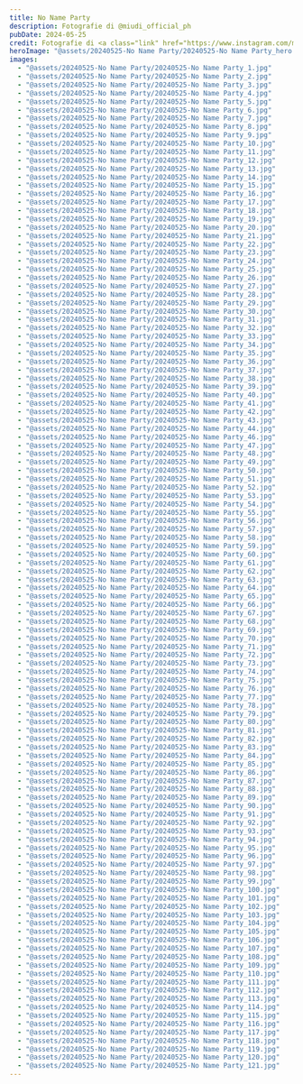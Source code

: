 ```yaml
---
title: No Name Party
description: Fotografie di @miudi_official_ph
pubDate: 2024-05-25
credit: Fotografie di <a class="link" href="https://www.instagram.com/miudi_official_ph/">@miudi_official_ph</a>
heroImage: "@assets/20240525-No Name Party/20240525-No Name Party_hero.jpg"
images:
  - "@assets/20240525-No Name Party/20240525-No Name Party_1.jpg"
  - "@assets/20240525-No Name Party/20240525-No Name Party_2.jpg"
  - "@assets/20240525-No Name Party/20240525-No Name Party_3.jpg"
  - "@assets/20240525-No Name Party/20240525-No Name Party_4.jpg"
  - "@assets/20240525-No Name Party/20240525-No Name Party_5.jpg"
  - "@assets/20240525-No Name Party/20240525-No Name Party_6.jpg"
  - "@assets/20240525-No Name Party/20240525-No Name Party_7.jpg"
  - "@assets/20240525-No Name Party/20240525-No Name Party_8.jpg"
  - "@assets/20240525-No Name Party/20240525-No Name Party_9.jpg"
  - "@assets/20240525-No Name Party/20240525-No Name Party_10.jpg"
  - "@assets/20240525-No Name Party/20240525-No Name Party_11.jpg"
  - "@assets/20240525-No Name Party/20240525-No Name Party_12.jpg"
  - "@assets/20240525-No Name Party/20240525-No Name Party_13.jpg"
  - "@assets/20240525-No Name Party/20240525-No Name Party_14.jpg"
  - "@assets/20240525-No Name Party/20240525-No Name Party_15.jpg"
  - "@assets/20240525-No Name Party/20240525-No Name Party_16.jpg"
  - "@assets/20240525-No Name Party/20240525-No Name Party_17.jpg"
  - "@assets/20240525-No Name Party/20240525-No Name Party_18.jpg"
  - "@assets/20240525-No Name Party/20240525-No Name Party_19.jpg"
  - "@assets/20240525-No Name Party/20240525-No Name Party_20.jpg"
  - "@assets/20240525-No Name Party/20240525-No Name Party_21.jpg"
  - "@assets/20240525-No Name Party/20240525-No Name Party_22.jpg"
  - "@assets/20240525-No Name Party/20240525-No Name Party_23.jpg"
  - "@assets/20240525-No Name Party/20240525-No Name Party_24.jpg"
  - "@assets/20240525-No Name Party/20240525-No Name Party_25.jpg"
  - "@assets/20240525-No Name Party/20240525-No Name Party_26.jpg"
  - "@assets/20240525-No Name Party/20240525-No Name Party_27.jpg"
  - "@assets/20240525-No Name Party/20240525-No Name Party_28.jpg"
  - "@assets/20240525-No Name Party/20240525-No Name Party_29.jpg"
  - "@assets/20240525-No Name Party/20240525-No Name Party_30.jpg"
  - "@assets/20240525-No Name Party/20240525-No Name Party_31.jpg"
  - "@assets/20240525-No Name Party/20240525-No Name Party_32.jpg"
  - "@assets/20240525-No Name Party/20240525-No Name Party_33.jpg"
  - "@assets/20240525-No Name Party/20240525-No Name Party_34.jpg"
  - "@assets/20240525-No Name Party/20240525-No Name Party_35.jpg"
  - "@assets/20240525-No Name Party/20240525-No Name Party_36.jpg"
  - "@assets/20240525-No Name Party/20240525-No Name Party_37.jpg"
  - "@assets/20240525-No Name Party/20240525-No Name Party_38.jpg"
  - "@assets/20240525-No Name Party/20240525-No Name Party_39.jpg"
  - "@assets/20240525-No Name Party/20240525-No Name Party_40.jpg"
  - "@assets/20240525-No Name Party/20240525-No Name Party_41.jpg"
  - "@assets/20240525-No Name Party/20240525-No Name Party_42.jpg"
  - "@assets/20240525-No Name Party/20240525-No Name Party_43.jpg"
  - "@assets/20240525-No Name Party/20240525-No Name Party_44.jpg"
  - "@assets/20240525-No Name Party/20240525-No Name Party_46.jpg"
  - "@assets/20240525-No Name Party/20240525-No Name Party_47.jpg"
  - "@assets/20240525-No Name Party/20240525-No Name Party_48.jpg"
  - "@assets/20240525-No Name Party/20240525-No Name Party_49.jpg"
  - "@assets/20240525-No Name Party/20240525-No Name Party_50.jpg"
  - "@assets/20240525-No Name Party/20240525-No Name Party_51.jpg"
  - "@assets/20240525-No Name Party/20240525-No Name Party_52.jpg"
  - "@assets/20240525-No Name Party/20240525-No Name Party_53.jpg"
  - "@assets/20240525-No Name Party/20240525-No Name Party_54.jpg"
  - "@assets/20240525-No Name Party/20240525-No Name Party_55.jpg"
  - "@assets/20240525-No Name Party/20240525-No Name Party_56.jpg"
  - "@assets/20240525-No Name Party/20240525-No Name Party_57.jpg"
  - "@assets/20240525-No Name Party/20240525-No Name Party_58.jpg"
  - "@assets/20240525-No Name Party/20240525-No Name Party_59.jpg"
  - "@assets/20240525-No Name Party/20240525-No Name Party_60.jpg"
  - "@assets/20240525-No Name Party/20240525-No Name Party_61.jpg"
  - "@assets/20240525-No Name Party/20240525-No Name Party_62.jpg"
  - "@assets/20240525-No Name Party/20240525-No Name Party_63.jpg"
  - "@assets/20240525-No Name Party/20240525-No Name Party_64.jpg"
  - "@assets/20240525-No Name Party/20240525-No Name Party_65.jpg"
  - "@assets/20240525-No Name Party/20240525-No Name Party_66.jpg"
  - "@assets/20240525-No Name Party/20240525-No Name Party_67.jpg"
  - "@assets/20240525-No Name Party/20240525-No Name Party_68.jpg"
  - "@assets/20240525-No Name Party/20240525-No Name Party_69.jpg"
  - "@assets/20240525-No Name Party/20240525-No Name Party_70.jpg"
  - "@assets/20240525-No Name Party/20240525-No Name Party_71.jpg"
  - "@assets/20240525-No Name Party/20240525-No Name Party_72.jpg"
  - "@assets/20240525-No Name Party/20240525-No Name Party_73.jpg"
  - "@assets/20240525-No Name Party/20240525-No Name Party_74.jpg"
  - "@assets/20240525-No Name Party/20240525-No Name Party_75.jpg"
  - "@assets/20240525-No Name Party/20240525-No Name Party_76.jpg"
  - "@assets/20240525-No Name Party/20240525-No Name Party_77.jpg"
  - "@assets/20240525-No Name Party/20240525-No Name Party_78.jpg"
  - "@assets/20240525-No Name Party/20240525-No Name Party_79.jpg"
  - "@assets/20240525-No Name Party/20240525-No Name Party_80.jpg"
  - "@assets/20240525-No Name Party/20240525-No Name Party_81.jpg"
  - "@assets/20240525-No Name Party/20240525-No Name Party_82.jpg"
  - "@assets/20240525-No Name Party/20240525-No Name Party_83.jpg"
  - "@assets/20240525-No Name Party/20240525-No Name Party_84.jpg"
  - "@assets/20240525-No Name Party/20240525-No Name Party_85.jpg"
  - "@assets/20240525-No Name Party/20240525-No Name Party_86.jpg"
  - "@assets/20240525-No Name Party/20240525-No Name Party_87.jpg"
  - "@assets/20240525-No Name Party/20240525-No Name Party_88.jpg"
  - "@assets/20240525-No Name Party/20240525-No Name Party_89.jpg"
  - "@assets/20240525-No Name Party/20240525-No Name Party_90.jpg"
  - "@assets/20240525-No Name Party/20240525-No Name Party_91.jpg"
  - "@assets/20240525-No Name Party/20240525-No Name Party_92.jpg"
  - "@assets/20240525-No Name Party/20240525-No Name Party_93.jpg"
  - "@assets/20240525-No Name Party/20240525-No Name Party_94.jpg"
  - "@assets/20240525-No Name Party/20240525-No Name Party_95.jpg"
  - "@assets/20240525-No Name Party/20240525-No Name Party_96.jpg"
  - "@assets/20240525-No Name Party/20240525-No Name Party_97.jpg"
  - "@assets/20240525-No Name Party/20240525-No Name Party_98.jpg"
  - "@assets/20240525-No Name Party/20240525-No Name Party_99.jpg"
  - "@assets/20240525-No Name Party/20240525-No Name Party_100.jpg"
  - "@assets/20240525-No Name Party/20240525-No Name Party_101.jpg"
  - "@assets/20240525-No Name Party/20240525-No Name Party_102.jpg"
  - "@assets/20240525-No Name Party/20240525-No Name Party_103.jpg"
  - "@assets/20240525-No Name Party/20240525-No Name Party_104.jpg"
  - "@assets/20240525-No Name Party/20240525-No Name Party_105.jpg"
  - "@assets/20240525-No Name Party/20240525-No Name Party_106.jpg"
  - "@assets/20240525-No Name Party/20240525-No Name Party_107.jpg"
  - "@assets/20240525-No Name Party/20240525-No Name Party_108.jpg"
  - "@assets/20240525-No Name Party/20240525-No Name Party_109.jpg"
  - "@assets/20240525-No Name Party/20240525-No Name Party_110.jpg"
  - "@assets/20240525-No Name Party/20240525-No Name Party_111.jpg"
  - "@assets/20240525-No Name Party/20240525-No Name Party_112.jpg"
  - "@assets/20240525-No Name Party/20240525-No Name Party_113.jpg"
  - "@assets/20240525-No Name Party/20240525-No Name Party_114.jpg"
  - "@assets/20240525-No Name Party/20240525-No Name Party_115.jpg"
  - "@assets/20240525-No Name Party/20240525-No Name Party_116.jpg"
  - "@assets/20240525-No Name Party/20240525-No Name Party_117.jpg"
  - "@assets/20240525-No Name Party/20240525-No Name Party_118.jpg"
  - "@assets/20240525-No Name Party/20240525-No Name Party_119.jpg"
  - "@assets/20240525-No Name Party/20240525-No Name Party_120.jpg"
  - "@assets/20240525-No Name Party/20240525-No Name Party_121.jpg"
---
```

